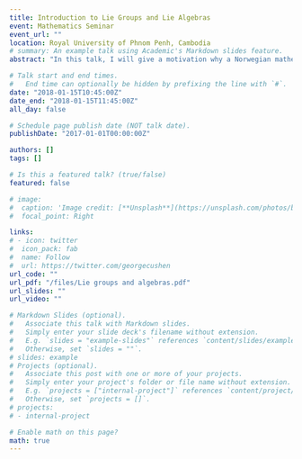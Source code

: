 ```yaml
---
title: Introduction to Lie Groups and Lie Algebras
event: Mathematics Seminar
event_url: ""
location: Royal University of Phnom Penh, Cambodia
# summary: An example talk using Academic's Markdown slides feature.
abstract: "In this talk, I will give a motivation why a Norwegian mathematician Marius Sophus Lie (1842-1899) interested in Lie groups and Lie algebras. After that, I will introduce Lie groups and Lie algebras by providing simple definitions and some basic examples. Finally, I will mension some applications of Lie groups and Lie algebras."

# Talk start and end times.
#   End time can optionally be hidden by prefixing the line with `#`.
date: "2018-01-15T10:45:00Z"
date_end: "2018-01-15T11:45:00Z"
all_day: false

# Schedule page publish date (NOT talk date).
publishDate: "2017-01-01T00:00:00Z"

authors: []
tags: []

# Is this a featured talk? (true/false)
featured: false

# image:
#  caption: 'Image credit: [**Unsplash**](https://unsplash.com/photos/bzdhc5b3Bxs)'
#  focal_point: Right

links:
# - icon: twitter
#  icon_pack: fab
#  name: Follow
#  url: https://twitter.com/georgecushen
url_code: ""
url_pdf: "/files/Lie groups and algebras.pdf"
url_slides: ""
url_video: ""

# Markdown Slides (optional).
#   Associate this talk with Markdown slides.
#   Simply enter your slide deck's filename without extension.
#   E.g. `slides = "example-slides"` references `content/slides/example-slides.md`.
#   Otherwise, set `slides = ""`.
# slides: example
# Projects (optional).
#   Associate this post with one or more of your projects.
#   Simply enter your project's folder or file name without extension.
#   E.g. `projects = ["internal-project"]` references `content/project/deep-learning/index.md`.
#   Otherwise, set `projects = []`.
# projects:
# - internal-project

# Enable math on this page?
math: true
---
```

